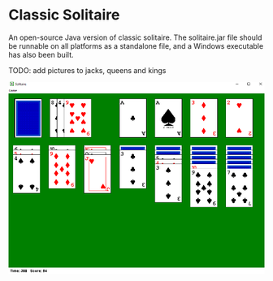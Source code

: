 # Classic Solitaire

An open-source Java version of classic solitaire. The solitaire.jar file should be runnable on all platforms
as a standalone file, and a Windows executable has also been built.

TODO: add pictures to jacks, queens and kings

![Solitaire](https://github.com/A22347/Solitaire/blob/master/solitaire.png "Solitaire")
